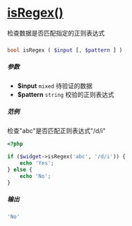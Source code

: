 [isRegex()](http://twinh.github.com/widget/api/isRegex)
=======================================================

检查数据是否匹配指定的正则表达式

### 
```php
bool isRegex ( $input [, $pattern ] )
```

##### 参数
* **$input** `mixed` 待验证的数据
* **$pattern** `string` 校验的正则表达式

##### 范例
检查"abc"是否匹配正则表达式"/d/i"
```php
<?php
 
if ($widget->isRegex('abc', '/d/i')) {
    echo 'Yes';
} else {
    echo 'No';
}
```
##### 输出
```php
'No'
```
